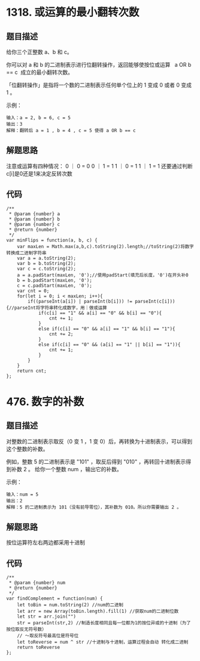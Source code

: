 # 1318. 或运算的最小翻转次数

## 题目描述
给你三个正整数 a、b 和 c。

你可以对 a 和 b 的二进制表示进行位翻转操作，返回能够使按位或运算   a OR b == c  成立的最小翻转次数。

「位翻转操作」是指将一个数的二进制表示任何单个位上的 1 变成 0 或者 0 变成 1 。

示例：
```
输入：a = 2, b = 6, c = 5
输出：3
解释：翻转后 a = 1 , b = 4 , c = 5 使得 a OR b == c
``` 

## 解题思路
注意或运算有四种情况：
0 ｜ 0 = 0
0 ｜ 1 = 1
1 ｜ 0 = 1
1 ｜ 1 = 1
还要通过判断c[i]是0还是1来决定反转次数

## 代码
```
/**
 * @param {number} a
 * @param {number} b
 * @param {number} c
 * @return {number}
 */
var minFlips = function(a, b, c) {
    var maxLen = Math.max(a,b,c).toString(2).length;//toString(2)将数字转换成二进制字符串
    var a = a.toString(2);
    var b = b.toString(2);
    var c = c.toString(2);
    a = a.padStart(maxLen, '0');//使用padStart(填充后长度，'0')在开头补0
    b = b.padStart(maxLen, '0');
    c = c.padStart(maxLen, '0');
    var cnt = 0;
    for(let i = 0; i < maxLen; i++){
        if((parseInt(a[i]) | parseInt(b[i])) != parseInt(c[i])){//parseInt将字符串转化成数字，用｜做或运算
            if(c[i] == "1" && a[i] == "0" && b[i] == "0"){
                cnt += 1;
            }
            else if(c[i] == "0" && a[i] == "1" && b[i] == "1"){
                cnt += 2;
            }
            else if(c[i] == "0" && (a[i] == "1" || b[i] == "1")){
                cnt += 1;
            }
        }
    }
    return cnt;
};
```

# 476. 数字的补数

## 题目描述
对整数的二进制表示取反（0 变 1 ，1 变 0）后，再转换为十进制表示，可以得到这个整数的补数。

例如，整数 5 的二进制表示是 "101" ，取反后得到 "010" ，再转回十进制表示得到补数 2 。
给你一个整数 num ，输出它的补数。

示例：
```
输入：num = 5
输出：2
解释：5 的二进制表示为 101（没有前导零位），其补数为 010。所以你需要输出 2 。
```

## 解题思路
按位运算符左右两边都采用十进制

## 代码
```
/**
 * @param {number} num
 * @return {number}
 */
var findComplement = function(num) {
    let toBin = num.toString(2) //num的二进制
    let arr = new Array(toBin.length).fill(1) //获取num的二进制位数
    let str = arr.join("") 
    str = parseInt(str,2) //制造长度相同且每一位都为1的按位异或的十进制（为了按位取反无符号数）
    // ～取反符号最高位是符号位
    let toReverse = num ^ str //十进制与十进制，运算过程会自动 转化成二进制
    return toReverse
};
```